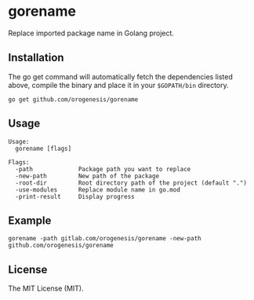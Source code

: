 # gorename

Replace imported package name in Golang project.

## Installation

The go get command will automatically fetch the dependencies listed above, compile the binary and place it in your `$GOPATH/bin` directory.  
```shell script
go get github.com/orogenesis/gorename
```

## Usage

```text
Usage:
  gorename [flags]

Flags:
  -path             Package path you want to replace
  -new-path         New path of the package
  -root-dir         Root directory path of the project (default ".")
  -use-modules      Replace module name in go.mod
  -print-result     Display progress
```

## Example

```shell script
gorename -path gitlab.com/orogenesis/gorename -new-path github.com/orogenesis/gorename
```

## License

The MIT License (MIT).
